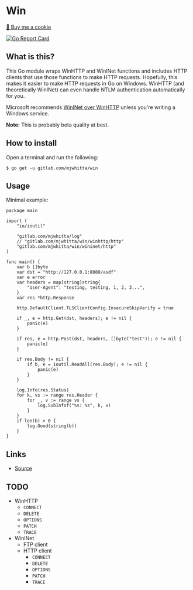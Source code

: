 # Win

<a href="https://www.buymeacoffee.com/mjwhitta">🍪 Buy me a cookie</a>

[![Go Report Card](https://goreportcard.com/badge/gitlab.com/mjwhitta/win)](https://goreportcard.com/report/gitlab.com/mjwhitta/win)

## What is this?

This Go module wraps WinHTTP and WinINet functions and includes HTTP
clients that use those functions to make HTTP requests. Hopefully,
this makes it easier to make HTTP requests in Go on Windows. WinHTTP
(and theoretically WinINet) can even handle NTLM authentication
automatically for you.

Microsoft recommends [WinINet over WinHTTP] unless you're writing a
Windows service.

**Note:** This is probably beta quality at best.

[WinINet over WinHTTP]: https://docs.microsoft.com/en-us/windows/win32/wininet/wininet-vs-winhttp

## How to install

Open a terminal and run the following:

```
$ go get -u gitlab.com/mjwhitta/win
```

## Usage

Minimal example:

```
package main

import (
    "io/ioutil"

    "gitlab.com/mjwhitta/log"
    // "gitlab.com/mjwhitta/win/winhttp/http"
    "gitlab.com/mjwhitta/win/wininet/http"
)

func main() {
    var b []byte
    var dst = "http://127.0.0.1:8080/asdf"
    var e error
    var headers = map[string]string{
        "User-Agent": "testing, testing, 1, 2, 3...",
    }
    var res *http.Response

    http.DefaultClient.TLSClientConfig.InsecureSkipVerify = true

    if _, e = http.Get(dst, headers); e != nil {
        panic(e)
    }

    if res, e = http.Post(dst, headers, []byte("test")); e != nil {
        panic(e)
    }

    if res.Body != nil {
        if b, e = ioutil.ReadAll(res.Body); e != nil {
            panic(e)
        }
    }

    log.Info(res.Status)
    for k, vs := range res.Header {
        for _, v := range vs {
            log.SubInfof("%s: %s", k, v)
        }
    }
    if len(b) > 0 {
        log.Good(string(b))
    }
}
```

## Links

- [Source](https://gitlab.com/mjwhitta/win)

## TODO

- WinHTTP
    - `CONNECT`
    - `DELETE`
    - `OPTIONS`
    - `PATCH`
    - `TRACE`
- WinINet
    - FTP client
    - HTTP client
        - `CONNECT`
        - `DELETE`
        - `OPTIONS`
        - `PATCH`
        - `TRACE`
